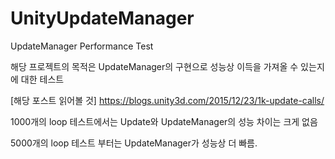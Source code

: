 # UnityUpdateManager
UpdateManager Performance Test

해당 프로젝트의 목적은 UpdateManager의 구현으로 성능상 이득을 가져올 수 있는지에 대한 테스트 

[해당 포스트 읽어볼 것]
https://blogs.unity3d.com/2015/12/23/1k-update-calls/


1000개의 loop 테스트에서는 Update와 UpdateManager의 성능 차이는 크게 없음

5000개의 loop 테스트 부터는  UpdateManager가 성능상 더 빠름.
